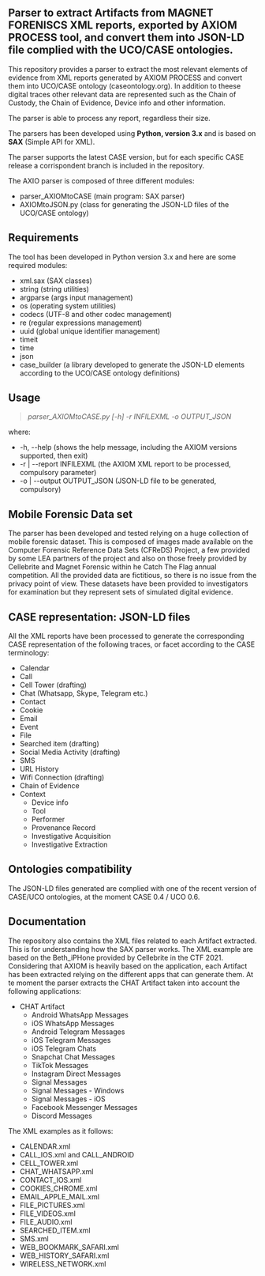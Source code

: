 ## Parser to extract Artifacts from MAGNET FORENISCS XML reports, exported by AXIOM PROCESS tool, and convert them into JSON-LD file complied with the UCO/CASE ontologies.

This repository provides a parser to extract the most relevant elements of evidence from XML reports generated by AXIOM PROCESS  and convert them into UCO/CASE ontology (caseontology.org). In addition to theese digital traces other relevant data are represented such as the Chain of Custody, the Chain of Evidence, Device info and other information.

The parser is able to process any report, regardless their size.

The parsers has been developed using **Python, version 3.x** and is based on **SAX** (Simple API for XML).

The parser supports the latest CASE version, but for each specific CASE release a corrispondent branch is included in the repository. 

The AXIO parser is composed of three different modules:

* parser_AXIOMtoCASE (main program: SAX parser)
* AXIOMtoJSON.py (class for generating the JSON-LD files of the UCO/CASE ontology)

## Requirements
The tool has been developed in Python version 3.x and here are some required modules:

* xml.sax (SAX classes)
* string (string utilities)
* argparse (args input management)
* os (operating system utilities)
* codecs (UTF-8 and other codec management)
* re (regular expressions management)
* uuid (global unique identifier management)
* timeit
* time 
* json
* case_builder (a library developed to generate the JSON-LD elements according to the UCO/CASE ontology definitions)


## Usage

> *parser_AXIOMtoCASE.py  [-h]*
>                       *-r INFILEXML*
>                       *-o OUTPUT_JSON*

where:

* -h, --help (shows the help message, including the AXIOM versions supported, then exit)
* -r | --report INFILEXML (the AXIOM XML report to be processed, compulsory parameter)
* -o | --output OUTPUT_JSON (JSON-LD file to be generated, compulsory)

## Mobile Forensic Data set
The parser has been developed and tested relying on a huge collection of mobile forensic dataset. This is composed of images made available on the Computer Forensic Reference Data Sets  (CFReDS) Project, a few provided by some LEA partners of the project and also on those freely provided by Cellebrite and Magnet Forensic within he Catch The Flag annual competition. All the provided data are fictitious, so there is no issue  from the privacy point of view. These datasets have been provided to investigators for examination but they represent sets of simulated digital evidence. 

## CASE representation: JSON-LD files
All the XML reports have been processed to generate the corresponding CASE representation of the following traces, or facet according to the CASE terminology:

* Calendar
* Call
* Cell Tower (drafting)
* Chat (Whatsapp, Skype, Telegram etc.)
* Contact
* Cookie
* Email
* Event
* File
* Searched item (drafting)
* Social Media Activity (drafting)
* SMS
* URL History
* Wifi Connection (drafting)
* Chain of Evidence
* Context
  * Device info
  * Tool
  * Performer
  * Provenance Record
  * Investigative Acquisition
  * Investigative Extraction


## Ontologies compatibility
The JSON-LD files generated are complied with one of the recent version of CASE/UCO ontologies, at the moment CASE 0.4 / UCO 0.6.

## Documentation
The repository also contains the XML files related to each Artifact extracted. This is for understanding how the SAX parser works. The XML example are based on the Beth_iPHone provided by Cellebrite in the CTF 2021. Considering that AXIOM is heavily based on  the application, each Artifact has been extracted relying on the different apps that can generate them. At te moment the parser extracts the CHAT Artifact taken into account the following applications:

* CHAT Artifact
    * Android WhatsApp Messages
    * iOS WhatsApp Messages
    *  Android Telegram Messages
    *  iOS Telegram Messages
    *  iOS Telegram Chats
    *  Snapchat Chat Messages
    *  TikTok Messages
    *  Instagram Direct Messages
    *  Signal Messages
    *  Signal Messages - Windows
    *  Signal Messages - iOS
    *  Facebook Messenger Messages
    *  Discord Messages

The XML examples as it follows:

* CALENDAR.xml  
* CALL_IOS.xml and CALL_ANDROID
* CELL_TOWER.xml
* CHAT_WHATSAPP.xml 
* CONTACT_IOS.xml
* COOKIES_CHROME.xml
* EMAIL_APPLE_MAIL.xml
* FILE_PICTURES.xml
* FILE_VIDEOS.xml
* FILE_AUDIO.xml
* SEARCHED_ITEM.xml
* SMS.xml
* WEB_BOOKMARK_SAFARI.xml
* WEB_HISTORY_SAFARI.xml
* WIRELESS_NETWORK.xml
